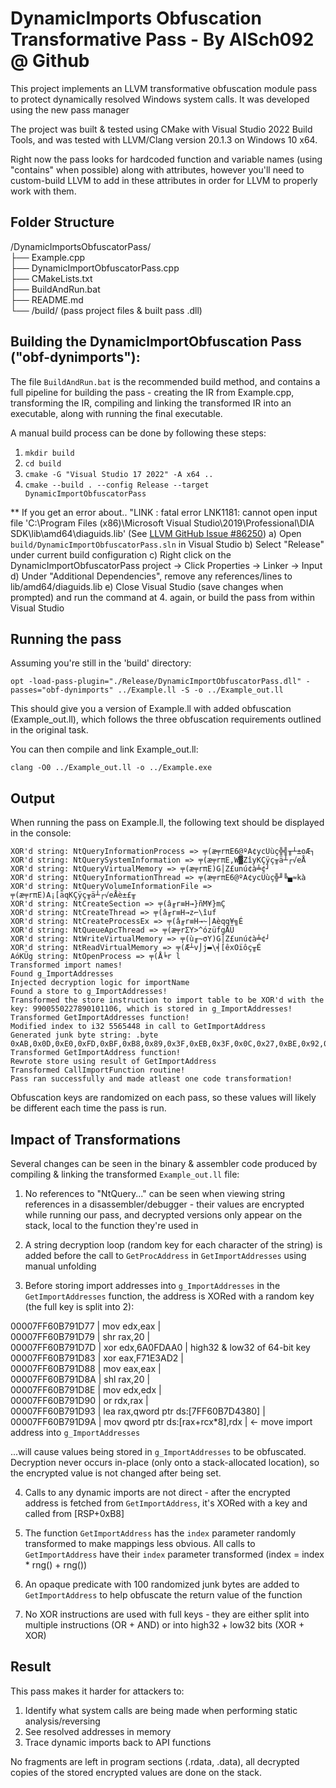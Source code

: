 # DynamicImports Obfuscation Transformative Pass - By AlSch092 @ Github
This project implements an LLVM transformative obfuscation module pass to protect dynamically resolved Windows system calls. It was developed using the new pass manager  

The project was built & tested using CMake with Visual Studio 2022 Build Tools, and was tested with LLVM/Clang version 20.1.3 on Windows 10 x64.  

Right now the pass looks for hardcoded function and variable names (using "contains" when possible) along with attributes, however you'll need to custom-build LLVM to add in these attributes in order for LLVM to properly work with them.  

## Folder Structure  

/DynamicImportsObfuscatorPass/  
├── Example.cpp  
├── DynamicImportObfuscatorPass.cpp  
├── CMakeLists.txt  
├── BuildAndRun.bat  
├── README.md  
└── /build/ (pass project files & built pass .dll)  

## Building the DynamicImportObfuscation Pass ("obf-dynimports"):  

The file `BuildAndRun.bat` is the recommended build method, and contains a full pipeline for building the pass - creating the IR from Example.cpp, transforming the IR, compiling and linking the transformed IR into an executable, along with running the final executable.  

A manual build process can be done by following these steps:  

1. `mkdir build`
2. `cd build`
3. `cmake -G "Visual Studio 17 2022" -A x64 ..`
4. `cmake --build . --config Release --target DynamicImportObfuscatorPass`

 ** If you get an error about.. "LINK : fatal error LNK1181: cannot open input file 'C:\Program Files (x86)\Microsoft Visual Studio\2019\Professional\DIA SDK\lib\amd64\diaguids.lib' (See [LLVM GitHub Issue #86250](https://github.com/llvm/llvm-project/issues/86250))
a) Open `build/DynamicImportObfuscatorPass.sln` in Visual Studio
b) Select "Release" under current build configuration
c) Right click on the DynamicImportObfuscatorPass project -> Click Properties -> Linker -> Input
d) Under "Additional Dependencies", remove any references/lines to lib/amd64/diaguids.lib
e) Close Visual Studio (save changes when prompted) and run the command at 4. again, or build the pass from within Visual Studio  

## Running the pass  

Assuming you're still in the 'build' directory:  

`opt -load-pass-plugin="./Release/DynamicImportObfuscatorPass.dll" -passes="obf-dynimports" ../Example.ll -S -o ../Example_out.ll`    

This should give you a version of Example.ll with added obfuscation (Example_out.ll), which follows the three obfuscation requirements outlined in the original task.  

You can then compile and link Example_out.ll:  

`clang -O0 ../Example_out.ll -o ../Example.exe`  

## Output  

When running the pass on Example.ll, the following text should be displayed in the console:  
```
XOR'd string: NtQueryInformationProcess => ╤(æ╤rπE6@ºA¢ycÜùç╬╣╥┴±oÆ┐
XOR'd string: NtQuerySystemInformation => ╤(æ╤rπE,W▓ZîyKÇÿç╥ä┴┌√eÅ
XOR'd string: NtQueryVirtualMemory => ╤(æ╤rπE)G│Z£unú¢à╧¢┘
XOR'd string: NtQueryInformationThread => ╤(æ╤rπE6@ºA¢ycÜùç╬╜╚▄≈kà
XOR'd string: NtQueryVolumeInformationFile => ╤(æ╤rπE)A¡[äqKÇÿç╥ä┴┌√eÅè±£╥
XOR'd string: NtCreateSection => ╤(â╓r≡H→}ñM¥}mÇ
XOR'd string: NtCreateThread => ╤(â╓r≡H→z⌐\îuf
XOR'd string: NtCreateProcessEx => ╤(â╓r≡H→~│Aèqq¥╗É
XOR'd string: NtQueueApcThread => ╤(æ╤rΣY>^ózüfgÅÜ
XOR'd string: NtWriteVirtualMemory => ╤(ù╓~σY)G│Z£unú¢à╧¢┘
XOR'd string: NtReadVirtualMemory => ╤(Æ┴v⌡j▬\╡[êxOïôç╥É
AóKÜg string: NtOpenProcess => ╤(Å╘r l
Transformed import names!
Found g_ImportAddresses
Injected decryption logic for importName
Found a store to g_ImportAddresses!
Transformed the store instruction to import table to be XOR'd with the key: 9900550227890101106, which is stored in g_ImportAddresses!
Transformed GetImportAddresses function!
Modified index to i32 5565448 in call to GetImportAddress
Generated junk byte string: .byte 0xAB,0x0D,0xE0,0xFD,0xBF,0xB8,0x89,0x3F,0xEB,0x3F,0x0C,0x27,0xBE,0x92,0x68,0xEF,0x27,0xBE,0x8F,0x24,0x81,0xC2,0x35,0x6E,0x1C,0x6F,0x52,0x52,0xBD,0x9C,0x1C,0xD8,0x1D,0xBD,0x89,0xB6,0x65,0x89,0xEC,0x23,0x67,0xA0,0xED,0xE0,0x9F,0x96,0x7F,0xE6,0xE3,0x1A,0xEA,0xFA,0xF9,0xA0,0x67,0x28,0x0F,0x76,0xBD,0x05,0x9A,0x80,0x33,0x15,0x43,0x8A,0x76,0xA1,0x2C,0xD7,0x20,0xFC,0x02,0xA3,0xF6,0x76,0xF5,0xBC,0x91,0x53,0x23,0x8F,0xC1,0xF4,0xB3,0x5E,0xC2,0xB6,0x5E,0x41,0xE5,0x2D,0x89,0x7F,0x21,0xC9,0x9F,0xF3,0x7F,0x86
Transformed GetImportAddress function!
Rewrote store using result of GetImportAddress
Transformed CallImportFunction routine!
Pass ran successfully and made atleast one code transformation!
```

Obfuscation keys are randomized on each pass, so these values will likely be different each time the pass is run.    

## Impact of Transformations  

Several changes can be seen in the binary & assembler code produced by compiling & linking the transformed `Example_out.ll` file:  

1. No references to "NtQuery..." can be seen when viewing string references in a disassembler/debugger - their values are encrypted while running our pass, and decrypted versions only appear on the stack, local to the function they're used in  

2. A string decryption loop (random key for each character of the string) is added before the call to `GetProcAddress` in `GetImportAddresses` using manual unfolding  

3. Before storing import addresses into `g_ImportAddresses` in the `GetImportAddresses` function, the address is XORed with a random key (the full key is split into 2):   

00007FF60B791D77 | mov edx,eax                                                 |  
00007FF60B791D79 | shr rax,20                                                  |  
00007FF60B791D7D | xor edx,6A0FDAA0                                            | high32 & low32 of 64-bit key  
00007FF60B791D83 | xor eax,F71E3AD2                                            |  
00007FF60B791D88 | mov eax,eax                                                 |  
00007FF60B791D8A | shl rax,20                                                  |  
00007FF60B791D8E | mov edx,edx                                                 |  
00007FF60B791D90 | or rdx,rax                                                  |  
00007FF60B791D93 | lea rax,qword ptr ds:[7FF60B7D4380]                         |  
00007FF60B791D9A | mov qword ptr ds:[rax+rcx*8],rdx                            | <- move import address into `g_ImportAddresses`  

...will cause values being stored in `g_ImportAddresses` to be obfuscated. Decryption never occurs in-place (only onto a stack-allocated location), so the encrypted value is not changed after being set.  

4. Calls to any dynamic imports are not direct - after the encrypted address is fetched from `GetImportAddress`, it's XORed with a key and called from [RSP+0xB8]  

5. The function `GetImportAddress` has the `index` parameter randomly transformed to make mappings less obvious. All calls to `GetImportAddress` have their `index` parameter transformed (index = index * rng() + rng())  

6. An opaque predicate with 100 randomized junk bytes are added to `GetImportAddress` to help obfuscate the return value of the function  

7. No XOR instructions are used with full keys - they are either split into multiple instructions (OR + AND) or into high32 + low32 bits (XOR + XOR)  

## Result
This pass makes it harder for attackers to:  

1. Identify what system calls are being made when performing static analysis/reversing  
2. See resolved addresses in memory  
3. Trace dynamic imports back to API functions  

No fragments are left in program sections (.rdata, .data), all decrypted copies of the stored encrypted values are done on the stack.  
